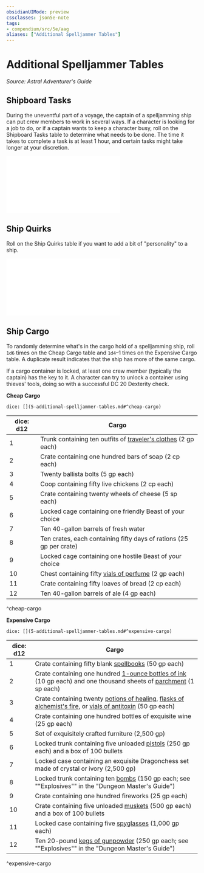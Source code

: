 ```yaml
---
obsidianUIMode: preview
cssclasses: json5e-note
tags:
- compendium/src/5e/aag
aliases: ["Additional Spelljammer Tables"]
---
```

# Additional Spelljammer Tables
*Source: Astral Adventurer's Guide* 

## Shipboard Tasks

During the uneventful part of a voyage, the captain of a spelljamming ship can put crew members to work in several ways. If a character is looking for a job to do, or if a captain wants to keep a character busy, roll on the Shipboard Tasks table to determine what needs to be done. The time it takes to complete a task is at least 1 hour, and certain tasks might take longer at your discretion.

![Shipboard Tasks](Mechanics/tables/shipboard-tasks-aag.md)

## Ship Quirks

Roll on the Ship Quirks table if you want to add a bit of "personality" to a ship.

![Ship Quirks](Mechanics/tables/ship-quirks-aag.md)

## Ship Cargo

To randomly determine what's in the cargo hold of a spelljamming ship, roll `1d6` times on the Cheap Cargo table and `1d4`–1 times on the Expensive Cargo table. A duplicate result indicates that the ship has more of the same cargo.

If a cargo container is locked, at least one crew member (typically the captain) has the key to it. A character can try to unlock a container using thieves' tools, doing so with a successful DC 20 Dexterity check.

**Cheap Cargo**

`dice: [](5-additional-spelljammer-tables.md#^cheap-cargo)`

| dice: d12 | Cargo |
|-----------|-------|
| 1 | Trunk containing ten outfits of [traveler's clothes](Mechanics/items/travelers-clothes.md) (2 gp each) |
| 2 | Crate containing one hundred bars of soap (2 cp each) |
| 3 | Twenty ballista bolts (5 gp each) |
| 4 | Coop containing fifty live chickens (2 cp each) |
| 5 | Crate containing twenty wheels of cheese (5 sp each) |
| 6 | Locked cage containing one friendly Beast of your choice |
| 7 | Ten 40-gallon barrels of fresh water |
| 8 | Ten crates, each containing fifty days of rations (25 gp per crate) |
| 9 | Locked cage containing one hostile Beast of your choice |
| 10 | Chest containing fifty [vials of perfume](Mechanics/items/perfume-vial.md) (2 gp each) |
| 11 | Crate containing fifty loaves of bread (2 cp each) |
| 12 | Ten 40-gallon barrels of ale (4 gp each) |
^cheap-cargo

**Expensive Cargo**

`dice: [](5-additional-spelljammer-tables.md#^expensive-cargo)`

| dice: d12 | Cargo |
|-----------|-------|
| 1 | Crate containing fifty blank [spellbooks](Mechanics/items/spellbook.md) (50 gp each) |
| 2 | Crate containing one hundred [1-ounce bottles of ink](Mechanics/items/ink-1-ounce-bottle.md) (10 gp each) and one thousand sheets of [parchment](Mechanics/items/parchment-one-sheet.md) (1 sp each) |
| 3 | Crate containing twenty [potions of healing](Mechanics/items/potion-of-healing.md), [flasks of alchemist's fire](Mechanics/items/alchemists-fire-flask.md), or [vials of antitoxin](Mechanics/items/antitoxin-vial.md) (50 gp each) |
| 4 | Crate containing one hundred bottles of exquisite wine (25 gp each) |
| 5 | Set of exquisitely crafted furniture (2,500 gp) |
| 6 | Locked trunk containing five unloaded [pistols](Mechanics/items/pistol.md) (250 gp each) and a box of 100 bullets |
| 7 | Locked case containing an exquisite Dragonchess set made of crystal or ivory (2,500 gp) |
| 8 | Locked trunk containing ten [bombs](Mechanics/items/bomb.md) (150 gp each; see ""Explosives"" in the "Dungeon Master's Guide") |
| 9 | Crate containing one hundred fireworks (25 gp each) |
| 10 | Crate containing five unloaded [muskets](Mechanics/items/musket.md) (500 gp each) and a box of 100 bullets |
| 11 | Locked case containing five [spyglasses](Mechanics/items/spyglass.md) (1,000 gp each) |
| 12 | Ten 20-pound [kegs of gunpowder](Mechanics/items/gunpowder-keg.md) (250 gp each; see ""Explosives"" in the "Dungeon Master's Guide") |
^expensive-cargo